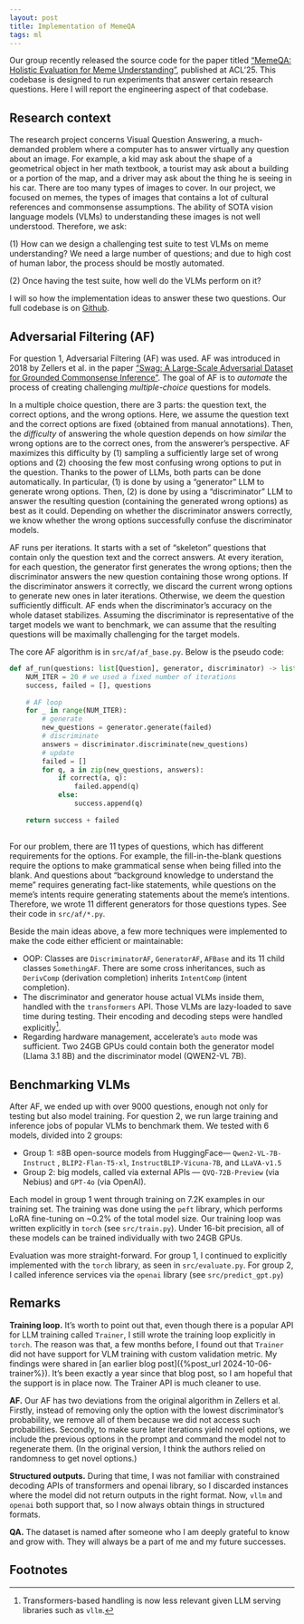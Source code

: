 ```yaml
---
layout: post
title: Implementation of MemeQA
tags: ml
---
```


Our group recently released the source code for the paper titled [“MemeQA: Holistic Evaluation for Meme Understanding”](https://aclanthology.org/2025.acl-long.927/), published at ACL’25. This codebase is designed to run experiments that answer certain research questions. Here I will report the engineering aspect of that codebase.

## Research context

The research project concerns Visual Question Answering, a much-demanded problem where a computer has to answer virtually any question about an image. For example, a kid may ask about the shape of a geometrical object in her math textbook, a tourist may ask about a building or a portion of the map, and a driver may ask about the thing he is seeing in his car. There are too many types of images to cover. In our project, we focused on memes, the types of images that contains a lot of cultural references and commonsense assumptions. The ability of SOTA vision language models (VLMs) to understanding these images is not well understood. Therefore, we ask:

(1) How can we design a challenging test suite to test VLMs on meme understanding? We need a large number of questions; and due to high cost of human labor, the process should be mostly automated.

(2) Once having the test suite, how well do the VLMs perform on it?

I will so how the implementation ideas to answer these two questions. Our full codebase is on [Github](https://github.com/npnkhoi/memeqa).

## Adversarial Filtering (AF)

For question 1, Adversarial Filtering (AF) was used. AF was introduced in 2018 by Zellers et al. in the paper [“Swag: A Large-Scale Adversarial Dataset for Grounded Commonsense Inference”](https://aclanthology.org/D18-1009/). The goal of AF is to *automate* the process of creating challenging *multiple-choice* questions for models. 

In a multiple choice question, there are 3 parts: the question text, the correct options, and the wrong options. Here, we assume the question text and the correct options are fixed (obtained from manual annotations). Then, the *difficulty* of answering the whole question depends on how *similar* the wrong options are to the correct ones, from the answerer’s perspective. AF maximizes this difficulty by (1) sampling a sufficiently large set of wrong options and (2) choosing the few most confusing wrong options to put in the question. Thanks to the power of LLMs, both parts can be done automatically. In particular, (1) is done by using a “generator” LLM to generate wrong options. Then, (2) is done by using a “discriminator” LLM to answer the resulting question (containing the generated wrong options) as best as it could. Depending on whether the discriminator answers correctly, we know whether the wrong options successfully confuse the discriminator models. 

AF runs per iterations. It starts with a set of “skeleton” questions that contain only the question text and the correct answers. At every iteration, for each question, the generator first generates the wrong options; then the discriminator answers the new question containing those wrong options. If the discriminator answers it correctly, we discard the current wrong options to generate new ones in later iterations. Otherwise, we deem the question sufficiently difficult. AF ends when the discriminator’s accuracy on the whole dataset stabilizes. Assuming the discriminator is representative of the target models we want to benchmark, we can assume that the resulting questions will be maximally challenging for the target models.

The core AF algorithm is in `src/af/af_base.py`. Below is the pseudo code:

```python
def af_run(questions: list[Question], generator, discriminator) -> list[Question]:
	NUM_ITER = 20 # we used a fixed number of iterations
	success, failed = [], questions
	
	# AF loop
	for _ in range(NUM_ITER):
		# generate
		new_questions = generator.generate(failed)
		# discriminate
		answers = discriminator.discriminate(new_questions)
		# update
		failed = []
		for q, a in zip(new_questions, answers):
			if correct(a, q):
				failed.append(q)
			else:
				success.append(q)
	
	return success + failed
		
```

For our problem, there are 11 types of questions, which has different requirements for the options. For example, the fill-in-the-blank questions require the options to make grammatical sense when being filled into the blank. And questions about “background knowledge to understand the meme” requires generating fact-like statements, while questions on the meme’s intents require generating statements about the meme’s intentions. Therefore, we wrote 11 different generators for those questions types. See their code in `src/af/*.py`.

Beside the main ideas above, a few more techniques were implemented to make the code either efficient or maintainable:

- OOP: Classes are `DiscriminatorAF`, `GeneratorAF`, `AFBase` and its 11 child classes `SomethingAF`. There are some cross inheritances, such as `DerivComp` (derivation completion) inherits `IntentComp` (intent completion).
- The discriminator and generator house actual VLMs inside them, handled with the `transformers` API. Those VLMs are lazy-loaded to save time during testing. Their encoding and decoding steps were handled explicitly[^1].
- Regarding hardware management, accelerate’s `auto` mode was sufficient. Two 24GB GPUs could contain both the generator model (Llama 3.1 8B) and the discriminator model (QWEN2-VL 7B).

[^1]: Transformers-based handling is now less relevant given LLM serving libraries such as `vllm`.

## Benchmarking VLMs

After AF, we ended up with over 9000 questions, enough not only for testing but also model training. For question 2, we run large training and inference jobs of popular VLMs to benchmark them. We tested with 6 models, divided into 2 groups:

- Group 1: ≤8B open-source models from HuggingFace— `Qwen2-VL-7B-Instruct` , `BLIP2-Flan-T5-xl`, `InstructBLIP-Vicuna-7B`, and `LLaVA-v1.5`
- Group 2: big models, called via external APIs — `QVQ-72B-Preview` (via Nebius) and `GPT-4o` (via OpenAI).

Each model in group 1 went through training on 7.2K examples in our training set. The training was done using the `peft` library, which performs LoRA fine-tuning on ~0.2% of the total model size. Our training loop was written explicitly in `torch` (see `src/train.py`). Under 16-bit precision, all of these models can be trained individually with two 24GB GPUs.

Evaluation was more straight-forward. For group 1, I continued to explicitly implemented with the `torch` library, as seen in `src/evaluate.py`. For group 2, I called inference services via the `openai` library (see `src/predict_gpt.py`)

## Remarks

**Training loop.** It’s worth to point out that, even though there is a popular API for LLM training called `Trainer`, I still wrote the training loop explicitly in `torch`. The reason was that, a few months before, I found out that `Trainer` did not have support for VLM training with custom validation metric. My findings were shared in [an earlier blog post]({%post_url 2024-10-06-trainer%}). It’s been exactly a year since that blog post, so I am hopeful that the support is in place now. The Trainer API is much cleaner to use.

**AF.** Our AF has two deviations from the original algorithm in Zellers et al. Firstly, instead of removing only the option with the lowest discriminator’s probability, we remove all of them because we did not access such probabilities. Secondly, to make sure later iterations yield novel options, we include the previous options in the prompt and command the model not to regenerate them. (In the original version, I think the authors relied on randomness to get novel options.)

**Structured outputs.** During that time, I was not familiar with constrained decoding APIs of transformers and openai library, so I discarded instances where the model did not return outputs in the right format. Now, `vllm` and `openai` both support that, so I now always obtain things in structured formats.

**QA.** The dataset is named after someone who I am deeply grateful to know and grow with. They will always be a part of me and my future successes.

## Footnotes
